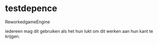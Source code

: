 # testdepence
 ReworkedgameEngine

iedereen mag dit gebruiken als het hun lukt om dit werken aan hun kant te krijgen.

